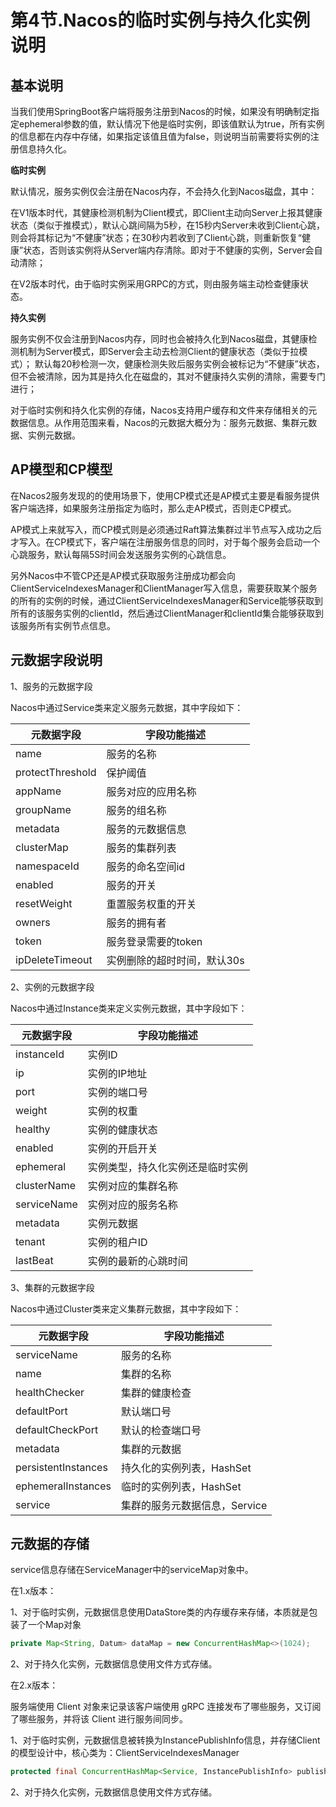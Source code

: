 # 第4节.Nacos的临时实例与持久化实例说明

## 基本说明

当我们使用SpringBoot客户端将服务注册到Nacos的时候，如果没有明确制定指定ephemeral参数的值，默认情况下他是临时实例，即该值默认为true，所有实例的信息都在内存中存储，如果指定该值且值为false，则说明当前需要将实例的注册信息持久化。

**临时实例**

默认情况，服务实例仅会注册在Nacos内存，不会持久化到Nacos磁盘，其中：

在V1版本时代，其健康检测机制为Client模式，即Client主动向Server上报其健康状态（类似于推模式），默认心跳间隔为5秒，在15秒内Server未收到Client心跳，则会将其标记为“不健康”状态；在30秒内若收到了Client心跳，则重新恢复“健康”状态，否则该实例将从Server端内存清除。即对于不健康的实例，Server会自动清除；

在V2版本时代，由于临时实例采用GRPC的方式，则由服务端主动检查健康状态。

**持久实例**

服务实例不仅会注册到Nacos内存，同时也会被持久化到Nacos磁盘，其健康检测机制为Server模式，即Server会主动去检测Client的健康状态（类似于拉模式）；
默认每20秒检测一次，健康检测失败后服务实例会被标记为“不健康”状态，但不会被清除，因为其是持久化在磁盘的，其对不健康持久实例的清除，需要专门进行；

对于临时实例和持久化实例的存储，Nacos支持用户缓存和文件来存储相关的元数据信息。从作用范围来看，Nacos的元数据大概分为：服务元数据、集群元数据、实例元数据。

## AP模型和CP模型

在Nacos2服务发现的的使用场景下，使用CP模式还是AP模式主要是看服务提供客户端选择，如果服务注册指定为临时，那么走AP模式，否则走CP模式。

AP模式上来就写入，而CP模式则是必须通过Raft算法集群过半节点写入成功之后才写入。在CP模式下，客户端在注册服务信息的同时，对于每个服务会启动一个心跳服务，默认每隔5S时间会发送服务实例的心跳信息。

另外Nacos中不管CP还是AP模式获取服务注册成功都会向ClientServiceIndexesManager和ClientManager写入信息，需要获取某个服务的所有的实例的时候，通过ClientServiceIndexesManager和Service能够获取到所有的该服务实例的clientId，然后通过ClientManager和clientId集合能够获取到该服务所有实例节点信息。



## 元数据字段说明

1、服务的元数据字段

Nacos中通过Service类来定义服务元数据，其中字段如下：

| 元数据字段       | 字段功能描述                |
| ---------------- | --------------------------- |
| name             | 服务的名称                  |
| protectThreshold | 保护阈值                    |
| appName          | 服务对应的应用名称          |
| groupName        | 服务的组名称                |
| metadata         | 服务的元数据信息            |
| clusterMap       | 服务的集群列表              |
| namespaceId      | 服务的命名空间id            |
| enabled          | 服务的开关                  |
| resetWeight      | 重置服务权重的开关          |
| owners           | 服务的拥有者                |
| token            | 服务登录需要的token         |
| ipDeleteTimeout  | 实例删除的超时时间，默认30s |

2、实例的元数据字段

Nacos中通过Instance类来定义实例元数据，其中字段如下：

| 元数据字段  | 字段功能描述                     |
| ----------- | -------------------------------- |
| instanceId  | 实例ID                           |
| ip          | 实例的IP地址                     |
| port        | 实例的端口号                     |
| weight      | 实例的权重                       |
| healthy     | 实例的健康状态                   |
| enabled     | 实例的开启开关                   |
| ephemeral   | 实例类型，持久化实例还是临时实例 |
| clusterName | 实例对应的集群名称               |
| serviceName | 实例对应的服务名称               |
| metadata    | 实例元数据                       |
| tenant      | 实例的租户ID                     |
| lastBeat    | 实例的最新的心跳时间             |

3、集群的元数据字段

Nacos中通过Cluster类来定义集群元数据，其中字段如下：

| 元数据字段          | 字段功能描述                  |
| ------------------- | ----------------------------- |
| serviceName         | 服务的名称                    |
| name                | 集群的名称                    |
| healthChecker       | 集群的健康检查                |
| defaultPort         | 默认端口号                    |
| defaultCheckPort    | 默认的检查端口号              |
| metadata            | 集群的元数据                  |
| persistentInstances | 持久化的实例列表，HashSet     |
| ephemeralInstances  | 临时的实例列表，HashSet       |
| service             | 集群的服务元数据信息，Service |

## 元数据的存储

service信息存储在ServiceManager中的serviceMap对象中。

在1.x版本：

1、对于临时实例，元数据信息使用DataStore类的内存缓存来存储，本质就是包装了一个Map对象

```java
private Map<String, Datum> dataMap = new ConcurrentHashMap<>(1024);
```

2、对于持久化实例，元数据信息使用文件方式存储。

在2.x版本：

服务端使用 Client 对象来记录该客户端使用 gRPC 连接发布了哪些服务，又订阅了哪些服务，并将该 Client 进行服务间同步。

1、对于临时实例，元数据信息被转换为InstancePublishInfo信息，并存储Client的模型设计中，核心类为：ClientServiceIndexesManager

```java
protected final ConcurrentHashMap<Service, InstancePublishInfo> publishers = new ConcurrentHashMap<>(16, 0.75f, 1);
```

2、对于持久化实例，元数据信息使用文件方式存储。

